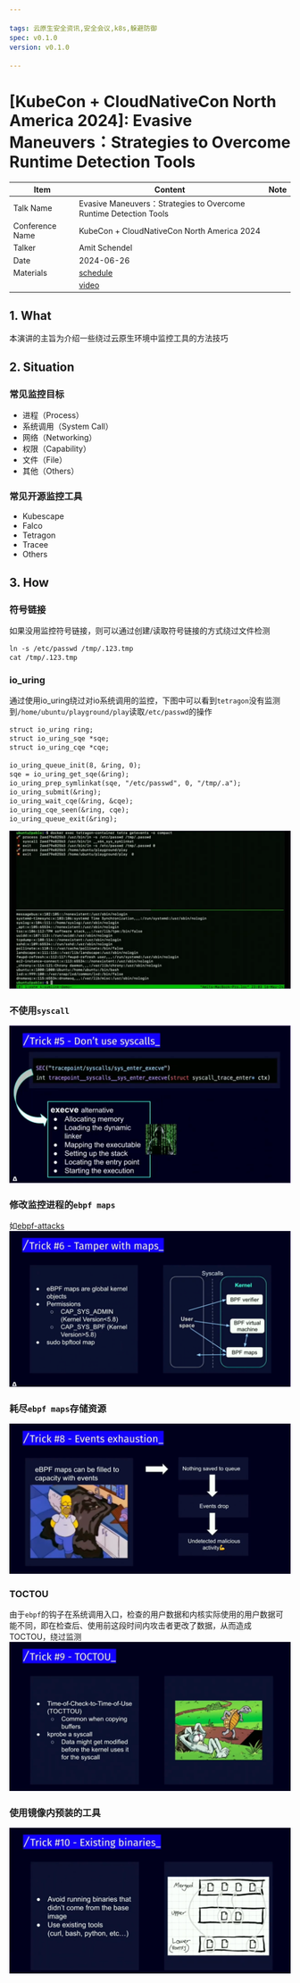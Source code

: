 ```yaml
---

tags: 云原生安全资讯,安全会议,k8s,躲避防御
spec: v0.1.0
version: v0.1.0

---
```


# [KubeCon + CloudNativeCon North America 2024]: Evasive Maneuvers：Strategies to Overcome Runtime Detection Tools

| Item            | Content        | Note     |
|-----------------|----------------|----------|
| Talk Name   | Evasive Maneuvers：Strategies to Overcome Runtime Detection Tools |
| Conference Name | KubeCon + CloudNativeCon North America 2024 |
| Talker          |  Amit Schendel  |
| Date            | 2024-06-26 |
| Materials       | [schedule](https://cloudnativesecurityconna24.sched.com/event/1dCUy/evasive-maneuvers-strategies-to-overcome-runtime-detection-tools-amit-schendel-armo)   |
|                 | [video](https://www.youtube.com/watch?v=o-ekL-QE2GY&list=PLj6h78yzYM2MSAFvjG22ZynvaUs1nnaQJ&index=1&pp=iAQB)      |

## 1. What
本演讲的主旨为介绍一些绕过云原生环境中监控工具的方法技巧

## 2. Situation
### 常见监控目标
- 进程（Process）
- 系统调用（System Call）
- 网络（Networking）
- 权限（Capability）
- 文件（File）
- 其他（Others）
### 常见开源监控工具
- Kubescape
- Falco
- Tetragon
- Tracee
- Others

## 3. How
### 符号链接
如果没用监控符号链接，则可以通过创建/读取符号链接的方式绕过文件检测
```
ln -s /etc/passwd /tmp/.123.tmp
cat /tmp/.123.tmp
```
### io_uring
通过使用io_uring绕过对io系统调用的监控，下图中可以看到`tetragon`没有监测到`/home/ubuntu/playground/play`读取`/etc/passwd`的操作
```
struct io_uring ring;
struct io_uring_sqe *sqe;
struct io_uring_cqe *cqe;

io_uring_queue_init(8, &ring, 0);
sqe = io_uring_get_sqe(&ring);
io_uring_prep_symlinkat(sqe, "/etc/passwd", 0, "/tmp/.a");
io_uring_submit(&ring);
io_uring_wait_cqe(&ring, &cqe);
io_uring_cqe_seen(&ring, cqe);
io_uring_queue_exit(&ring);
```
![](./image/2024-12-04/io_uring_pwd.png)
### 不使用`syscall`
![](./image/2024-12-04/do_not_use_syscall.png)
### 修改监控进程的`ebpf maps`
如[ebpf-attacks](https://github.com/Vali-Cyber/ebpf-attacks)
![](./image/2024-12-04/clear_ebpf_maps.png)
### 耗尽`ebpf maps`存储资源
![](./image/2024-12-04/ebpf_maps_exhaustion.png)
### TOCTOU
由于`ebpf`的钩子在系统调用入口，检查的用户数据和内核实际使用的用户数据可能不同，即在检查后、使用前这段时间内攻击者更改了数据，从而造成TOCTOU，绕过监测
![](./image/2024-12-04/toctou.png)
### 使用镜像内预装的工具
![](./image/2024-12-04/lotf.png)
